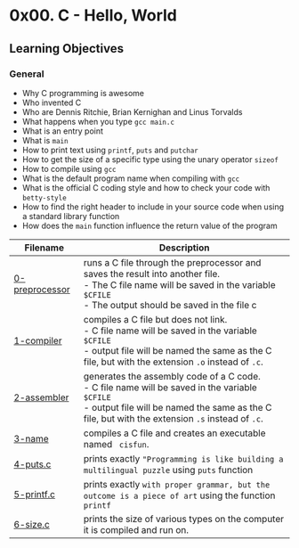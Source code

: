 # 0x00. C - Hello, World
## Learning Objectives
### General
* Why C programming is awesome
* Who invented C
* Who are Dennis Ritchie, Brian Kernighan and Linus Torvalds
* What happens when you type `gcc main.c` 
* What is an entry point
* What is `main` 
* How to print text using `printf`, `puts` and `putchar`
* How to get the size of a specific type using the unary operator `sizeof`
* How to compile using `gcc`
* What is the default program name when compiling with `gcc`
* What is the official C coding style and how to check your code with `betty-style`
* How to find the right header to include in your source code when using a standard library function
* How does the `main` function influence the return value of the program

| Filename | Description |
| -------- | ----------- |
| [0-preprocessor](0-preprocessor) | runs a C file through the preprocessor and saves the result into another file. <br> - The C file name will be saved in the variable `$CFILE` <br> - The output should be saved in the file c |
| [1-compiler](1-compiler) | compiles a C file but does not link. <br> - C file name will be saved in the variable `$CFILE` <br> - output file will be named the same as the C file, but with the extension `.o` instead of `.c`.|
| [2-assembler](2-assembler) | generates the assembly code of a C code. <br> - C file name will be saved in the variable `$CFILE` <br> - output file will be named the same as the C file, but with the extension `.s` instead of `.c`. | 
| [3-name](3-name) | compiles a C file and creates an executable named ` cisfun`. | 
| [4-puts.c](4-puts.c) | prints exactly `"Programming is like building a multilingual puzzle` using `puts` function |
| [5-printf.c](5-printf.c) | prints exactly `with proper grammar, but the outcome is a piece of art` using the function `printf` | 
| [6-size.c](6-size.c) | prints the size of various types on the computer it is compiled and run on. | 
